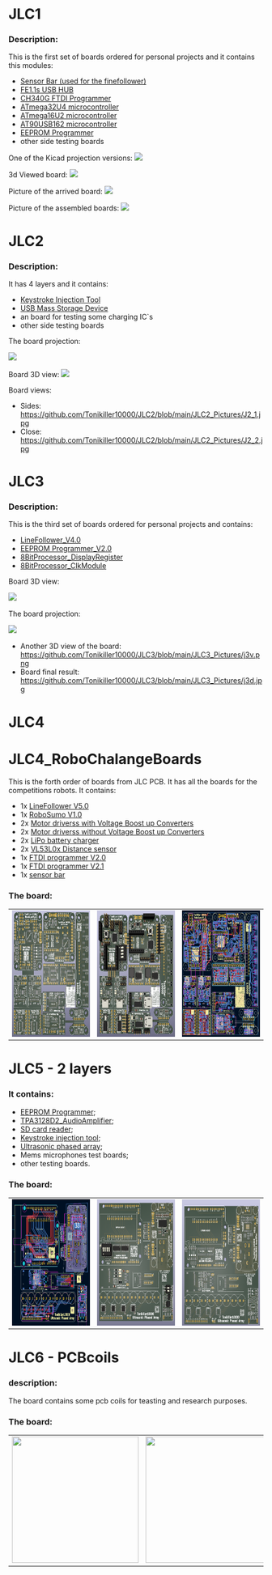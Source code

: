 # JLC1

### Description:
This is the first set of boards ordered for personal projects and it contains this modules:  
- [Sensor Bar (used for the finefollower)](https://github.com/Tonikiller10000/ITR8307-TR8_SensorBar)
- [FE1.1s USB HUB](https://github.com/Tonikiller10000/FE1.1S_USBHUB)
- [CH340G FTDI Programmer](https://github.com/Tonikiller10000/CH340G-FTDI-PROGRAMER)
- [ATmega32U4 microcontroller](https://github.com/Tonikiller10000/ATmega32U4)
- [ATmega16U2 microcontroller](https://github.com/Tonikiller10000/ATmega16U2)
- [AT90USB162 microcontroller](https://github.com/Tonikiller10000/AT90USB162)
- [EEPROM Programmer](https://github.com/Tonikiller10000/EEPROM_PROGRAMER)
- other side testing boards

One of the Kicad projection versions:
<img src="https://github.com/Tonikiller10000/JLC1/blob/main/JLC1_Pictures/JLC1p1.png"/>

3d Viewed board:
<img src="https://github.com/Tonikiller10000/JLC1/blob/main/JLC1_Pictures/JLC1v3.png"/>

Picture of the arrived board:
<img src="https://github.com/Tonikiller10000/JLC1/blob/main/JLC1_Pictures/JLC1R_F.jpg"/>

Picture of the assembled boards:
<img src="https://github.com/Tonikiller10000/JLC1/blob/main/JLC1_Pictures/JLC1s1.jpg"/>


# JLC2

### Description:
It has 4 layers and it contains:  
- [Keystroke Injection Tool](https://github.com/Tonikiller10000/KeystrokeInjectionTool)
- [USB Mass Storage Device](https://github.com/Tonikiller10000/USB-MassStorageDevice)
- an board for testing some charging IC\`s
- other side testing boards


The board projection:

<img src="https://github.com/Tonikiller10000/JLC2/blob/main/JLC2_Pictures/J2_4.png"/>

Board 3D view:
<img src="https://github.com/Tonikiller10000/JLC2/blob/main/JLC2_Pictures/J2_3.png"/>

Board views:
- Sides: https://github.com/Tonikiller10000/JLC2/blob/main/JLC2_Pictures/J2_1.jpg
- Close: https://github.com/Tonikiller10000/JLC2/blob/main/JLC2_Pictures/J2_2.jpg



# JLC3

### Description:
This is the third set of boards ordered for personal projects and contains:  
- [LineFollower_V4.0](https://github.com/Tonikiller10000/LineFollower)
- [EEPROM Programmer_V2.0](https://github.com/Tonikiller10000/EEPROM_PROGRAMER)
- [8BitProcessor_DisplayRegister](https://github.com/Tonikiller10000/8BitProcessor/tree/main/DisplayRegister)
- [8BitProcessor_ClkModule](https://github.com/Tonikiller10000/8BitProcessor/tree/main/ClkPulseGenerator)

Board 3D view:

<img src="https://github.com/Tonikiller10000/JLC3/blob/main/JLC3_Pictures/j3vv.jpg"/>


The board projection:

<img src="https://github.com/Tonikiller10000/JLC3/blob/main/JLC3_Pictures/j3p.png"/>



- Another 3D view of the board: https://github.com/Tonikiller10000/JLC3/blob/main/JLC3_Pictures/j3v.png
- Board final result: https://github.com/Tonikiller10000/JLC3/blob/main/JLC3_Pictures/j3d.jpg


# JLC4

# JLC4_RoboChalangeBoards
This is the forth order of boards from JLC PCB. It has all the boards for the competitions robots.
It contains:
- 1x [LineFollower V5.0](https://github.com/Tonikiller10000/LineFollower)
- 1x [RoboSumo V1.0](https://github.com/Tonikiller10000/RoboSumo)
- 2x [Motor driverss with Voltage Boost up Converters](https://github.com/Tonikiller10000/MotorDriver_1)
- 2x [Motor driverss without Voltage Boost up Converters](https://github.com/Tonikiller10000/MotorDriver_1)
- 2x [LiPo battery charger](https://github.com/Tonikiller10000/LiPo_BatteryCharger)
- 2x [VL53L0x Distance sensor](https://github.com/Tonikiller10000/VL53L0x_DistanceSensor)
- 1x [FTDI programmer V2.0](https://github.com/Tonikiller10000/CH340G-FTDI-PROGRAMER)
- 1x [FTDI programmer V2.1](https://github.com/Tonikiller10000/CH340G-FTDI-PROGRAMER)
- 1x [sensor bar](https://github.com/Tonikiller10000/ITR8307-TR8_SensorBar)

### The board:
<table>
  <tr>
    <td><img src="https://github.com/Tonikiller10000/JLC4_RoboChalangeBoards/blob/main/JLC4_Pictures/j4441.png" height = 250 width= 250  ></td>  
    <td><img src="https://github.com/Tonikiller10000/JLC4_RoboChalangeBoards/blob/main/JLC4_Pictures/j4443.png" height = 250 width= 250  ></td>  
    <td><img src="https://github.com/Tonikiller10000/JLC4_RoboChalangeBoards/blob/main/JLC4_Pictures/j441.png"  height = 250 width= 250  ></td>
  </tr>      
</table>





# JLC5 - 2 layers

### It contains:
- [EEPROM Programmer](https://github.com/Tonikiller10000/EEPROM_PROGRAMER);
- [TPA3128D2_AudioAmplifier](https://github.com/Tonikiller10000/TPA3128D2_AudioAmplifier);
- [SD card reader](https://github.com/Tonikiller10000/USB-MicroSD_CardReader);
- [Keystroke injection tool](https://github.com/Tonikiller10000/KeystrokeInjectionTool);
- [Ultrasonic phased array](https://github.com/Tonikiller10000/UltrasonicPhasedArray);
- Mems microphones test boards;
- other testing boards.


### The board:
<table>
  <tr>
    <td><img src="https://github.com/Tonikiller10000/JLC5/blob/main/JLC5_Pictures/v51.png" height = 250 width= 250  ></td>  
    <td><img src="https://github.com/Tonikiller10000/JLC5/blob/main/JLC5_Pictures/v52.png" height = 250 width= 250  ></td>  
    <td><img src="https://github.com/Tonikiller10000/JLC5/blob/main/JLC5_Pictures/v53.png" height = 250 width= 250  ></td>  
  </tr>      
</table>



# JLC6 - PCBcoils

### description:
The board contains some pcb coils for teasting and research purposes.

### The board:
<table>
  <tr>
    <td><img src="" height = 250 width= 250  ></td>  
    <td><img src="" height = 250 width= 250  ></td>  
    <td><img src="" height = 250 width= 250  ></td>  
  </tr>      
</table>



























